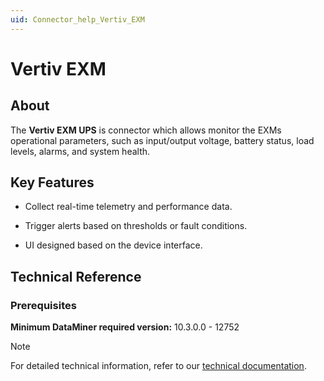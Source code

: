 ```yaml
---
uid: Connector_help_Vertiv_EXM
---
```


# Vertiv EXM

## About

The **Vertiv EXM UPS** is connector which allows monitor the EXMs operational parameters, such as input/output voltage, battery status, load levels, alarms, and system health.

## Key Features

- Collect real-time telemetry and performance data.

- Trigger alerts based on thresholds or fault conditions.

- UI designed based on the device interface.

## Technical Reference

### Prerequisites

**Minimum DataMiner required version:** 10.3.0.0 - 12752

> [!NOTE]
> For detailed technical information, refer to our [technical documentation](xref:Connector_help_Vertiv_EXM).
